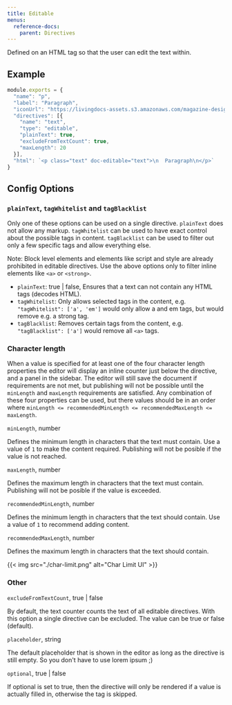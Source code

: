 ```yaml
---
title: Editable
menus:
  reference-docs:
    parent: Directives
---
```


Defined on an HTML tag so that the user can edit the text within.

## Example
```js
module.exports = {
  "name": "p",
  "label": "Paragraph",
  "iconUrl": "https://livingdocs-assets.s3.amazonaws.com/magazine-design/assets/images/icons-components/icon_text.svg",
  "directives": [{
    "name": "text",
    "type": "editable",
    "plainText": true,
    "excludeFromTextCount": true,
    "maxLength": 20
  }],
  "html": `<p class="text" doc-editable="text">\n  Paragraph\n</p>`
}
```

## Config Options

### `plainText`, `tagWhitelist` and `tagBlacklist`

Only one of these options can be used on a single directive. `plainText` does not allow any markup. `tagWhitelist` can be used to have exact control about the possible tags in content. `tagBlacklist` can be used to filter out only a few specific tags and allow everything else.

Note: Block level elements and elements like script and style are already prohibited in editable directives. Use the above options only to filter inline elements like `<a>` or `<strong>`.

- `plainText`: true | false, Ensures that a text can not contain any HTML tags (decodes HTML).
- `tagWhitelist`: Only allows selected tags in the content, e.g. `"tagWhitelist": ['a', 'em']` would only allow a and em tags, but would remove e.g. a strong tag.
- `tagBlacklist`: Removes certain tags from the content, e.g. `"tagBlacklist": ['a']` would remove all `<a>` tags.

### Character length

When a value is specified for at least one of the four character length properties the editor will display an inline counter just below the directive, and a panel in the sidebar. The editor will still save the document if requirements are not met, but publishing will not be possible until the `minLength` and `maxLength` requirements are satisfied. Any combination of these four properties can be used, but there values should be in an order where `minLength <= recommendedMinLength <= recommendedMaxLength <= maxLength`.

`minLength`, number

Defines the minimum length in characters that the text must contain. Use a value of `1` to make the content required. Publishing will not be posible if the value is not reached.

`maxLength`, number

Defines the maximum length in characters that the text must contain. Publishing will not be posible if the value is exceeded.

`recommendedMinLength`, number

Defines the minimum length in characters that the text should contain. Use a value of `1` to recommend adding content.

`recommendedMaxLength`, number 

Defines the maximum length in characters that the text should contain.

{{< img src="./char-limit.png" alt="Char Limit UI" >}}

### Other

`excludeFromTextCount`, true | false

By default, the text counter counts the text of all editable directives. With this option a single directive can be excluded. The value can be true or false (default).

`placeholder`, string

The default placeholder that is shown in the editor as long as the directive is still empty. So you don't have to use lorem ipsum ;)

`optional`, true | false

If optional is set to true, then the directive will only be rendered if a value is actually filled in, otherwise the tag is skipped.
